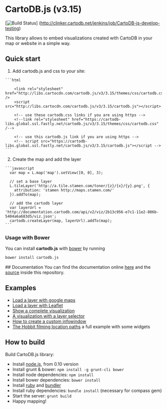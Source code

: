 CartoDB.js (v3.15)
===========

[![Build Status](http://clinker.cartodb.net/desktop/plugin/public/status/CartoDB-js-develop-testing)]
(http://clinker.cartodb.net/jenkins/job/CartoDB-js-develop-testing)

This library allows to embed visualizations created with CartoDB in your map or website in a simple way.


## Quick start

  1. Add cartodb.js and css to your site:

    ```html

        <link rel="stylesheet" href="http://libs.cartocdn.com/cartodb.js/v3/3.15/themes/css/cartodb.css" />
        <script src="http://libs.cartocdn.com/cartodb.js/v3/3.15/cartodb.js"></script>

        <!-- use these cartodb.css links if you are using https -->
        <!--link rel="stylesheet" href="https://cartodb-libs.global.ssl.fastly.net/cartodb.js/v3/3.15/themes/css/cartodb.css" /-->

        <!-- use this cartodb.js link if you are using https -->
        <!-- script src="https://cartodb-libs.global.ssl.fastly.net/cartodb.js/v3/3.15/cartodb.js"></script -->
    ```


  2. Create the map and add the layer 
  
    ```javascript
      var map = L.map('map').setView([0, 0], 3);

      // set a base layer 
      L.tileLayer('http://a.tile.stamen.com/toner/{z}/{x}/{y}.png', {
        attribution: 'stamen http://maps.stamen.com/'
      }).addTo(map);
      
      // add the cartodb layer
      var layerUrl = 'http://documentation.cartodb.com/api/v2/viz/2b13c956-e7c1-11e2-806b-5404a6a683d5/viz.json';
      cartodb.createLayer(map, layerUrl).addTo(map);
    ```

### Usage with Bower

You can install **cartodb.js** with [bower](http://bower.io/) by running

```sh
bower install cartodb.js
```

## Documentation
You can find the documentation online [here](http://docs.cartodb.com/cartodb-platform/cartodb-js.html) and the [source](https://github.com/CartoDB/cartodb.js/blob/develop/doc/API.md) inside this repository.

## Examples

 - [Load a layer with google maps](http://cartodb.github.com/cartodb.js/examples/gmaps_force_basemap.html)
 - [Load a layer with Leaflet](http://cartodb.github.com/cartodb.js/examples/leaflet.html)
 - [Show a complete visualization](http://cartodb.github.com/cartodb.js/examples/easy.html)
 - [A visualization with a layer selector](http://cartodb.github.com/cartodb.js/examples/layer_selector.html)
 - [How to create a custom infowindow](http://cartodb.github.com/cartodb.js/examples/custom_infowindow.html)
 - [The Hobbit filming location paths](http://cartodb.github.com/cartodb.js/examples/TheHobbitLocations/) a full example with some widgets


## How to build
Build CartoDB.js library:
    
  - Install [node.js](http://nodejs.org/download/), from 0.10 version
  - Install grunt & bower: `npm install -g grunt-cli bower`
  - Install node dependencies: `npm install`
  - Install bower dependencies: `bower install`
  - Install [ruby](https://www.ruby-lang.org/en/installation/) and [bundler](https://github.com/bundler/bundler)
  - Install ruby dependencies: `bundle install` (necessary for compass gem)
  - Start the server: `grunt build`
  - Happy mapping!
